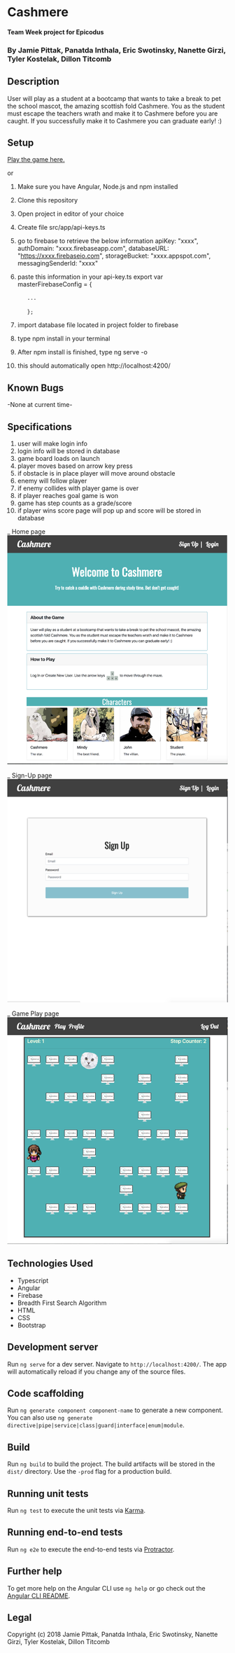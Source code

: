 # Cashmere
#### Team Week project for Epicodus

### By Jamie Pittak, Panatda Inthala, Eric Swotinsky, Nanette Girzi, Tyler Kostelak, Dillon Titcomb

## Description
User will play as a student at a bootcamp that wants to take a break to pet the school mascot, the amazing scottish fold Cashmere. You as the student must escape the teachers wrath and make it to Cashmere before you are caught. If you successfully make it to Cashmere you can graduate early! :)


## Setup
[Play the game here.](https://cashmere-4b510.firebaseapp.com/)

or

1. Make sure you have Angular, Node.js and npm installed
2. Clone this repository
3. Open project in editor of your choice
4. Create file src/app/api-keys.ts
5. go to firebase to retrieve the below information
          apiKey: "xxxx",
          authDomain: "xxxx.firebaseapp.com",
          databaseURL: "https://xxxx.firebaseio.com",
          storageBucket: "xxxx.appspot.com",
          messagingSenderId: "xxxx"
6. paste this information in your api-key.ts
          export var masterFirebaseConfig = {

          ...

          };
7. import database file located in project folder to firebase
8. type npm install in your terminal
9. After npm install is finished, type ng serve -o
10. this should automatically open http://localhost:4200/

## Known Bugs
-None at current time-

## Specifications
1. user will make login info
2. login info will be stored in database
3. game board loads on launch
4. player moves based on arrow key press
5. if obstacle is in place player will move around obstacle
6. enemy will follow player
7. if enemy collides with player game is over
8. if player reaches goal game is won
9. game has step counts as a grade/score
10. if player wins score page will pop up and score will be stored in database

_ Home page
![Home](src/assets/image/home.png)

_ Sign-Up page
![sign-up](src/assets/image/sign-up.png)

_ Game Play page
![play](src/assets/image/play.png)


## Technologies Used
* Typescript
* Angular
* Firebase
* Breadth First Search Algorithm  
* HTML
* CSS
* Bootstrap

## Development server

Run `ng serve` for a dev server. Navigate to `http://localhost:4200/`. The app will automatically reload if you change any of the source files.

## Code scaffolding

Run `ng generate component component-name` to generate a new component. You can also use `ng generate directive|pipe|service|class|guard|interface|enum|module`.

## Build

Run `ng build` to build the project. The build artifacts will be stored in the `dist/` directory. Use the `-prod` flag for a production build.

## Running unit tests

Run `ng test` to execute the unit tests via [Karma](https://karma-runner.github.io).

## Running end-to-end tests

Run `ng e2e` to execute the end-to-end tests via [Protractor](http://www.protractortest.org/).

## Further help

To get more help on the Angular CLI use `ng help` or go check out the [Angular CLI README](https://github.com/angular/angular-cli/blob/master/README.md).

## Legal
Copyright (c) 2018 Jamie Pittak, Panatda Inthala, Eric Swotinsky, Nanette Girzi, Tyler Kostelak, Dillon Titcomb
